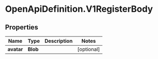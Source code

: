# OpenApiDefinition.V1RegisterBody

## Properties
Name | Type | Description | Notes
------------ | ------------- | ------------- | -------------
**avatar** | **Blob** |  | [optional] 
